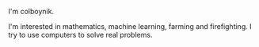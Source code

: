 I'm colboynik.

I'm interested in mathematics, machine learning, farming and firefighting. I try to use computers to solve real problems.
